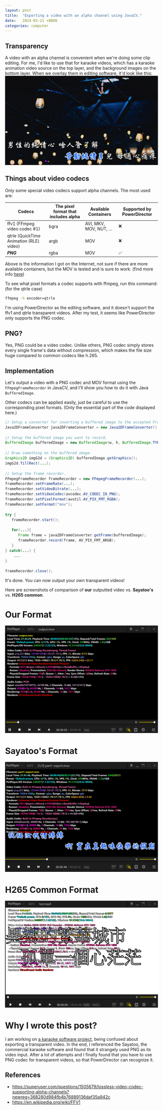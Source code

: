 ```yaml
---
layout: post
title:  "Exporting a video with an alpha channel using JavaCV."
date:   2024-03-21 +0800
categories: computer
---
```


## Transparency
A video with an alpha channel is convenient when we're doing some clip editing. For me, I'd like to use that for karaoke
videos, which has a karaoke animation video source on the top layer, and the background images on the bottom layer. When
we overlay them in editing software, it'd look like this:
![a karaoke video frame](/assets/images/trans_video/karaoke1.png)

## Things about video codecs
Only some special video codecs support alpha channels. The most used are:

| Codecs                                  | The pixel format that includes alpha | Available Containers    | Supported by PowerDirector |
| --------------------------------------- | ------------------------------------ | ----------------------- | -------------------------- |
| ffv1 (FFmpeg video codec #1)            | bgra                                 | AVI, MKV, MOV, NUT, ... | ❌                          |
| qtrle (QuickTime Animation (RLE) video) | argb                                 | MOV                     | ❌                          |
| ***PNG***                               | rgba                                 | MOV                     | ✅                          |

Above is the information I got on the Internet, not sure if there are more available containers, but the MOV is tested and 
is sure to work.
(find more info [here](https://superuser.com/questions/1505679/lossless-video-codec-supporting-alpha-channels?newreg=368280d984fb4b76889136daf35a942c))

To see what pixel formats a codec supports with ffmpeg, run this command: (for the qtrle case)
``` bash
ffmpeg -h encoder=qtrle
```

I'm using PowerDirector as the editing software, and it doesn't support the ffv1 and qtrle transparent videos. After my 
test, it seems like PowerDirector only supports the PNG codec.

## PNG?
Yes, PNG could be a video codec. Unlike others, PNG codec simply stores every single frame's data without compression, 
which makes the file size huge compared to common codecs like h.265.

## Implementation

Let's output a video with a PNG codec and MOV format using the `FFmpegFrameRecorder` in JavaCV,
and I'll show you how to do it with Java `BufferedImage`.

Other codecs can be applied easily, just be careful to use the corresponding pixel formats.
(Only the essential part of the code displayed here.)
``` java
// Setup a converter for coverting a buffered image to the accepted Frame format.
Java2DFrameConverter java2DFrameConverter = new Java2DFrameConverter();

// Setup the buffered image you want to record.
BufferedImage bufferedImage = new BufferedImage(w, h, BufferedImage.TYPE_INT_ARGB);

// Draw something on the buffered image.
Graphics2D imgG2d = (Graphics2D) bufferedImage.getGraphics();
imgG2d.fillRect(...);

// Setup the frame recorder.
FFmpegFrameRecorder frameRecorder = new FFmpegFrameRecorder(...);
frameRecorder.setFrameRate(...);
frameRecorder.setVideoBitrate(...);
frameRecorder.setVideoCodec(avcodec.AV_CODEC_ID_PNG);
frameRecorder.setPixelFormat(avutil.AV_PIX_FMT_RGBA);
frameRecorder.setFormat("mov");

try {
   frameRecorder.start();

   for(...){
      Frame frame = java2DFrameConverter.getFrame(bufferedImage);
      frameRecorder.record(frame, AV_PIX_FMT_ARGB);
   } 
} catch(...) {
    ...
}

frameRecorder.close();
```

It's done. You can now output your own transparent videos!

Here are screenshots of comparison of **our** outputted video vs. **Sayatoo's** vs. **H265 common**.
# Our Format                                             
![ours](/assets/images/trans_video/formatOfOurs.jpg)

# Sayatoo's Format                      
![sayatoo](/assets/images/trans_video/formatOfSayatoo.jpg) 

# H265 Common Format                   
![h265](/assets/images/trans_video/commonFormatH265.jpg)


# Why I wrote this post?
I am working on [a karaoke software project](https://github.com/Bowen951209/open-karaoke-toolkit), being confused about
exporting a transparent video. In the end, I referenced the Sayatoo, the commercial karaoke software and found that it 
strangely used PNG as its video input. After a lot of attempts and I finally found that you have to use PNG codec for 
transparent videos, so that PowerDirector can recognize it.

## References
 - <https://superuser.com/questions/1505679/lossless-video-codec-supporting-alpha-channels?newreg=368280d984fb4b76889136daf35a942c>
 - <https://en.wikipedia.org/wiki/FFV1>